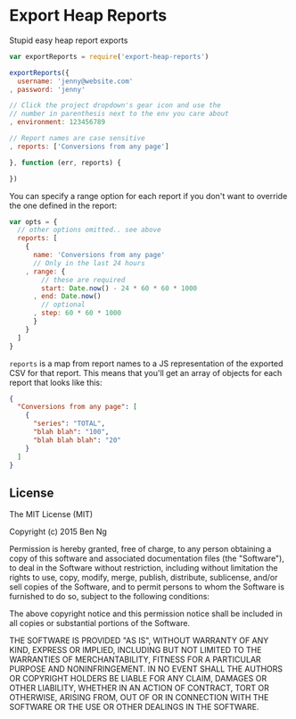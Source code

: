 # Export Heap Reports

Stupid easy heap report exports

```js
var exportReports = require('export-heap-reports')

exportReports({
  username: 'jenny@website.com'
, password: 'jenny'

// Click the project dropdown's gear icon and use the
// number in parenthesis next to the env you care about
, environment: 123456789

// Report names are case sensitive
, reports: ['Conversions from any page']

}, function (err, reports) {

})
```

You can specify a range option for each report if you don't want to override the one defined in the report:

```js
var opts = {
  // other options omitted.. see above
  reports: [
    {
      name: 'Conversions from any page'
      // Only in the last 24 hours
    , range: {
        // these are required
        start: Date.now() - 24 * 60 * 60 * 1000
      , end: Date.now()
        // optional
      , step: 60 * 60 * 1000
      }
    }
  ]
}
```

`reports` is a map from report names to a JS representation of the exported CSV for that report. This means that you'll get an array of objects for each report that looks like this:

```json
{
  "Conversions from any page": [
    {
      "series": "TOTAL",
      "blah blah": "100",
      "blah blah blah": "20"
    }
  ]
}
```

## License

The MIT License (MIT)

Copyright (c) 2015 Ben Ng

Permission is hereby granted, free of charge, to any person obtaining a copy
of this software and associated documentation files (the "Software"), to deal
in the Software without restriction, including without limitation the rights
to use, copy, modify, merge, publish, distribute, sublicense, and/or sell
copies of the Software, and to permit persons to whom the Software is
furnished to do so, subject to the following conditions:

The above copyright notice and this permission notice shall be included in
all copies or substantial portions of the Software.

THE SOFTWARE IS PROVIDED "AS IS", WITHOUT WARRANTY OF ANY KIND, EXPRESS OR
IMPLIED, INCLUDING BUT NOT LIMITED TO THE WARRANTIES OF MERCHANTABILITY,
FITNESS FOR A PARTICULAR PURPOSE AND NONINFRINGEMENT. IN NO EVENT SHALL THE
AUTHORS OR COPYRIGHT HOLDERS BE LIABLE FOR ANY CLAIM, DAMAGES OR OTHER
LIABILITY, WHETHER IN AN ACTION OF CONTRACT, TORT OR OTHERWISE, ARISING FROM,
OUT OF OR IN CONNECTION WITH THE SOFTWARE OR THE USE OR OTHER DEALINGS IN
THE SOFTWARE.
